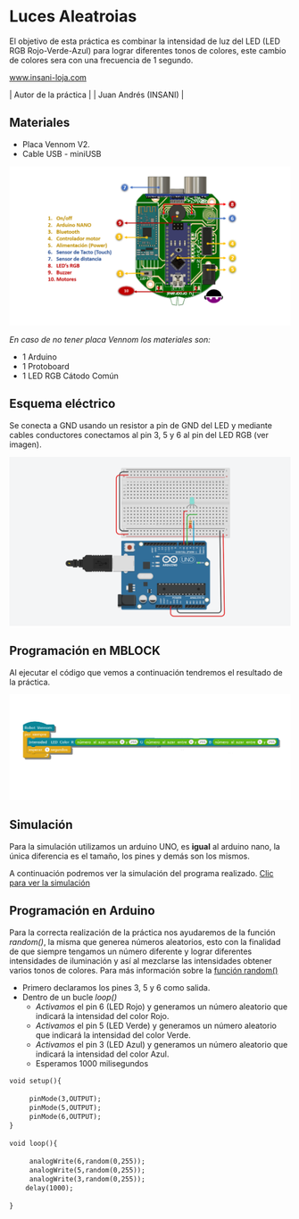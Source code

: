 # Luces Aleatroias

El objetivo de esta práctica es combinar la intensidad de luz del LED (LED RGB Rojo-Verde-Azul) para lograr diferentes tonos de colores, este cambio de colores sera con una frecuencia de 1 segundo.


www.insani-loja.com

| Autor de la práctica |
| Juan Andrés (INSANI) |


## Materiales
- Placa Vennom V2.
- Cable USB - miniUSB

![Placa de programacion Vennom](https://github.com/jandrs300/Bloques_M/blob/master/ejemplos_vennom/Version_2/placa-version2.png)

*En caso de no tener placa Vennom los materiales son:*
- 1 Arduino
- 1 Protoboard
- 1 LED RGB Cátodo Común


## Esquema eléctrico

Se conecta a GND usando un resistor a pin de GND del LED y mediante cables conductores conectamos al pin 3, 5 y 6 al pin del LED RGB (ver imagen).

![Esquema de conexion ](https://github.com/jandrs300/Bloques_M/blob/master/ejemplos_vennom/Version_2/luces_aleatorias/luces_aleatorias_f.png)



## Programación en MBLOCK
Al ejecutar el código que vemos a continuación tendremos el resultado de la práctica.

![programa en mblock luces Aleatorias LEDS Arduino](https://github.com/jandrs300/Bloques_M/blob/master/ejemplos_vennom/Version_2/luces_aleatorias/luces_aleatorias.png)



## Simulación
Para la simulación utilizamos un arduino UNO, es **igual** al arduino nano, la única diferencia es el tamaño, los pines y demás son los mismos.

A continuación podremos ver la simulación del programa realizado.  [Clic para ver la simulación]( https://www.tinkercad.com/things/bT6OARtBleP )


 
## Programación en Arduino
Para la correcta realización de la práctica nos ayudaremos de la función *random()*, la misma que generea números aleatorios, esto con la finalidad de que siempre tengamos un número diferente y lograr diferentes intensidades de iluminación y así al mezclarse las intensidades obtener varios tonos de colores.
Para más información sobre la [función random()](https://www.arduino.cc/reference/en/language/functions/random-numbers/random/)


- Primero declaramos los pines 3, 5 y 6 como salida.
- Dentro de un bucle *loop()*
	- *Activamos* el pin 6 (LED Rojo) y generamos un número aleatorio que indicará la intensidad del color Rojo.
    - *Activamos* el pin 5 (LED Verde) y generamos un número aleatorio que indicará la intensidad del color Verde.
    - *Activamos* el pin 3 (LED Azul) y generamos un número aleatorio que indicará la intensidad del color Azul.    
	- Esperamos 1000 milisegundos


```
void setup(){
    
     pinMode(3,OUTPUT);
     pinMode(5,OUTPUT);
     pinMode(6,OUTPUT);
}

void loop(){
    
     analogWrite(6,random(0,255));
     analogWrite(5,random(0,255));
     analogWrite(3,random(0,255));
    delay(1000);
    
}
```

